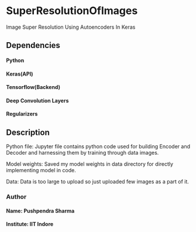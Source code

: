 # SuperResolutionOfImages
Image Super Resolution Using Autoencoders In Keras 

## Dependencies
#### Python
#### Keras(API)
#### Tensorflow(Backend)
#### Deep Convolution Layers
#### Regularizers

## Description
Python file: Jupyter file contains python code used for building Encoder and Decoder and harnessing them by training through data images.

Model weights: Saved my model weights in data directory for directly implementing model in code.

Data: Data is too large to upload so just uploaded few images as a part of it.

### Author
#### Name: Pushpendra Sharma
#### Institute: IIT Indore

